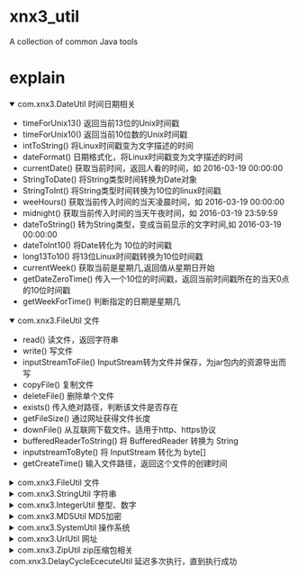 # xnx3_util
A collection of common Java tools

# explain


<details open>
<summary>com.xnx3.DateUtil	时间日期相关</summary>

- timeForUnix13()	返回当前13位的Unix时间戳
- timeForUnix10()	返回当前10位数的Unix时间戳
- intToString()	将Linux时间戳变为文字描述的时间
- dateFormat()	日期格式化，将Linux时间戳变为文字描述的时间
- currentDate()	获取当前时间，返回人看的时间，如 2016-03-19 00:00:00
- StringToDate()	将String类型时间转换为Date对象
- StringToInt()	将String类型时间转换为10位的linux时间戳
- weeHours()	获取当前传入时间的当天凌晨时间，如 2016-03-19 00:00:00
- midnight()	获取当前传入时间的当天午夜时间，如 2016-03-19 23:59:59
- dateToString()	转为String类型，变成当前显示的文字时间,如 2016-03-19 00:00:00
- dateToInt10()	将Date转化为 10位的时间戳
- long13To10()	将13位Linux时间戳转换为10位时间戳
- currentWeek()	获取当前是星期几,返回值从星期日开始
- getDateZeroTime()	传入一个10位的时间戳，返回当前时间戳所在的当天0点的10位时间戳
- getWeekForTime()	判断指定的日期是星期几

</details>

<details open>
<summary>com.xnx3.FileUtil 文件</summary>

- read()	读文件，返回字符串
- write()	写文件
- inputStreamToFile()	InputStream转为文件并保存，为jar包内的资源导出而写
- copyFile()	复制文件
- deleteFile()	删除单个文件
- exists()	传入绝对路径，判断该文件是否存在
- getFileSize()	通过网址获得文件长度
- downFile()	从互联网下载文件。适用于http、https协议
- bufferedReaderToString()	将 BufferedReader 转换为 String
- inputstreamToByte()	将 InputStream 转化为 byte[]
- getCreateTime()	输入文件路径，返回这个文件的创建时间

</details>

<details>
<summary>com.xnx3.FileUtil 文件</summary>

</details>

<details>
<summary>com.xnx3.StringUtil 字符串</summary>

</details>

<details>
<summary>com.xnx3.IntegerUtil	整型、数字</summary>

</details>

<details>
<summary>com.xnx3.MD5Util	MD5加密</summary>

</details>

<details>
<summary>com.xnx3.SystemUtil 操作系统 </summary>

</details>

<details>
<summary>com.xnx3.UrlUtil	网址</summary>

</details>

<details>
<summary>com.xnx3.ZipUtil	zip压缩包相关</summary>

</details>

<summary>com.xnx3.DelayCycleEcecuteUtil	延迟多次执行，直到执行成功</summary>

</details>
